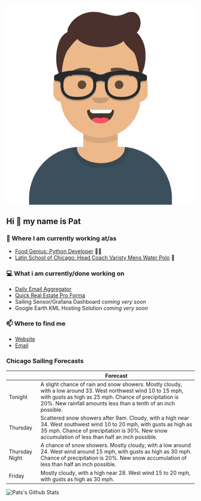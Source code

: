 [![Social banner for p-j-falconer](https://raw.githubusercontent.com/P-J-FALCONER/P-J-FALCONER/master/assets/avataaars.svg)](https://patfalconer.com/)
## Hi :wave: my name is Pat

### 💼 Where I am currently working at/as
- [Food Genius: Python Developer](https://getfoodgenius.com/) 🍔🐍
- [Latin School of Chicago: Head Coach Varisty Mens Water Polo](https://www.latinschool.org/) 🤽


### 💻 What i am currently/done working on
 - [Daily Email Aggregator](https://github.com/P-J-FALCONER/dott_daily_mail)
 - [Quick Real Estate Pro Forma](https://github.com/P-J-FALCONER/henry)
 - Sailing Sensor/Grafana Dashboard *coming very soon*
 - Google Earth KML Hosting Solution *coming very soon*

### 📫 Where to find me
 - [Website](https://patfalconer.com/)
 - [Email](mailto:patrick.j.falconer@gmail.com)


### Chicago Sailing Forecasts
|   | Forecast  |
|---|---|
| Tonight | A slight chance of rain and snow showers. Mostly cloudy, with a low around 33. West northwest wind 10 to 15 mph, with gusts as high as 25 mph. Chance of precipitation is 20%. New rainfall amounts less than a tenth of an inch possible. |
| Thursday | Scattered snow showers after 9am. Cloudy, with a high near 34. West southwest wind 10 to 20 mph, with gusts as high as 35 mph. Chance of precipitation is 30%. New snow accumulation of less than half an inch possible. |
| Thursday Night | A chance of snow showers. Mostly cloudy, with a low around 24. West wind around 15 mph, with gusts as high as 30 mph. Chance of precipitation is 20%. New snow accumulation of less than half an inch possible. |
| Friday | Mostly cloudy, with a high near 28. West wind 15 to 20 mph, with gusts as high as 30 mph. |

![Pats's Github Stats](https://github-readme-stats.vercel.app/api?username=p-j-falconer&show_icons=true&theme=radical)
